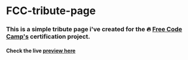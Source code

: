 # FCC-tribute-page

### This is a simple tribute page i've created for the 🔥 [Free Code Camp's](https://www.freecodecamp.org/learn) certification project.

#### Check the live [preview here](https://mfg888.github.io/FCC-tribute-page/)
